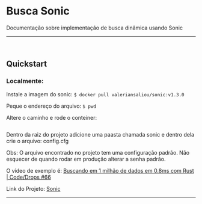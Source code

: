 # Busca Sonic

Documentação sobre implementação de busca dinâmica usando Sonic

***
<br />

## Quickstart

### Localmente:

Instale a imagem do sonic:
``` $ docker pull valeriansaliou/sonic:v1.3.0 ```

Peque o endereço do arquivo:
``` $ pwd ``` 

Altere o caminho e rode o conteiner:
``` $ docker run -p 1491:1491 -v "pwd"/sonic/config.cfg:/etc/sonic.cfg -v "pwd"/sonic/store/:/var/lib/sonic/store/ valeriansaliou/sonic:v1.3.0
 ```
Dentro da raiz do projeto adicione uma paasta chamada sonic e dentro dela crie o arquivo: config.cfg

Obs: O arquivo encontrado no projeto tem uma configuração padrão. Não esquecer de quando rodar em produção alterar a senha padrão.

O vídeo de exemplo é: [Buscando em 1 milhão de dados em 0.8ms com Rust | Code/Drops #66](https://www.youtube.com/watch?v=rNCGwggC1RI&t=8s)

Link do Projeto: [Sonic](https://github.com/valeriansaliou/sonic)

***
